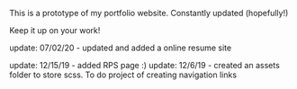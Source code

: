 This is a prototype of my portfolio website. Constantly updated (hopefully!)

Keep it up on your work! 

update: 07/02/20 - updated and added a online resume site 

update: 12/15/19 - added RPS page :)
update: 12/6/19 - created an assets folder to store scss. To do project of creating navigation links 
